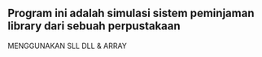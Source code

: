 ## Program ini adalah simulasi sistem peminjaman library dari sebuah perpustakaan 
MENGGUNAKAN SLL DLL & ARRAY
